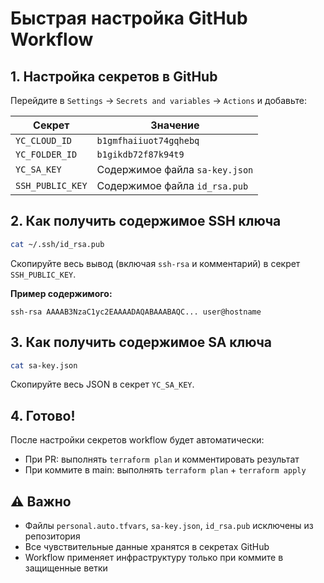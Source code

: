 # Быстрая настройка GitHub Workflow

## 1. Настройка секретов в GitHub

Перейдите в `Settings` → `Secrets and variables` → `Actions` и добавьте:

| Секрет           | Значение                       |
|------------------|--------------------------------|
| `YC_CLOUD_ID`    | `b1gmfhaiiuot74gqhebq`         |
| `YC_FOLDER_ID`   | `b1gikdb72f87k94t9`            |
| `YC_SA_KEY`      | Содержимое файла `sa-key.json` |
| `SSH_PUBLIC_KEY` | Содержимое файла `id_rsa.pub`  |

## 2. Как получить содержимое SSH ключа

```bash
cat ~/.ssh/id_rsa.pub
```

Скопируйте весь вывод (включая `ssh-rsa` и комментарий) в секрет `SSH_PUBLIC_KEY`.

**Пример содержимого:**
```
ssh-rsa AAAAB3NzaC1yc2EAAAADAQABAAABAQC... user@hostname
```

## 3. Как получить содержимое SA ключа

```bash
cat sa-key.json
```

Скопируйте весь JSON в секрет `YC_SA_KEY`.

## 4. Готово!

После настройки секретов workflow будет автоматически:
- При PR: выполнять `terraform plan` и комментировать результат
- При коммите в main: выполнять `terraform plan` + `terraform apply`

## ⚠️ Важно

- Файлы `personal.auto.tfvars`, `sa-key.json`, `id_rsa.pub` исключены из репозитория
- Все чувствительные данные хранятся в секретах GitHub
- Workflow применяет инфраструктуру только при коммите в защищенные ветки
